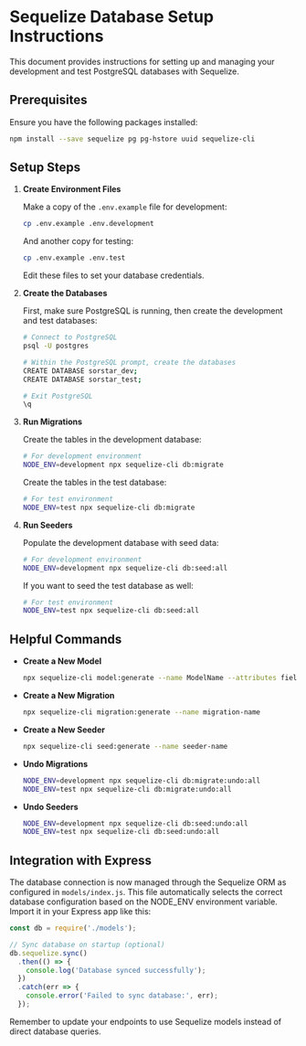 # Sequelize Database Setup Instructions

This document provides instructions for setting up and managing your development and test PostgreSQL databases with Sequelize.

## Prerequisites

Ensure you have the following packages installed:

```bash
npm install --save sequelize pg pg-hstore uuid sequelize-cli
```

## Setup Steps

1. **Create Environment Files**

   Make a copy of the `.env.example` file for development:

   ```bash
   cp .env.example .env.development
   ```

   And another copy for testing:

   ```bash
   cp .env.example .env.test
   ```

   Edit these files to set your database credentials.

2. **Create the Databases**

   First, make sure PostgreSQL is running, then create the development and test databases:

   ```bash
   # Connect to PostgreSQL
   psql -U postgres

   # Within the PostgreSQL prompt, create the databases
   CREATE DATABASE sorstar_dev;
   CREATE DATABASE sorstar_test;
   
   # Exit PostgreSQL
   \q
   ```

3. **Run Migrations**

   Create the tables in the development database:

   ```bash
   # For development environment
   NODE_ENV=development npx sequelize-cli db:migrate
   ```

   Create the tables in the test database:

   ```bash
   # For test environment
   NODE_ENV=test npx sequelize-cli db:migrate
   ```

4. **Run Seeders**

   Populate the development database with seed data:

   ```bash
   # For development environment
   NODE_ENV=development npx sequelize-cli db:seed:all
   ```

   If you want to seed the test database as well:

   ```bash
   # For test environment
   NODE_ENV=test npx sequelize-cli db:seed:all
   ```

## Helpful Commands

- **Create a New Model**
  ```bash
  npx sequelize-cli model:generate --name ModelName --attributes field1:string,field2:integer
  ```

- **Create a New Migration**
  ```bash
  npx sequelize-cli migration:generate --name migration-name
  ```

- **Create a New Seeder**
  ```bash
  npx sequelize-cli seed:generate --name seeder-name
  ```

- **Undo Migrations**
  ```bash
  NODE_ENV=development npx sequelize-cli db:migrate:undo:all
  NODE_ENV=test npx sequelize-cli db:migrate:undo:all
  ```

- **Undo Seeders**
  ```bash
  NODE_ENV=development npx sequelize-cli db:seed:undo:all
  NODE_ENV=test npx sequelize-cli db:seed:undo:all
  ```

## Integration with Express

The database connection is now managed through the Sequelize ORM as configured in `models/index.js`. This file automatically selects the correct database configuration based on the NODE_ENV environment variable. Import it in your Express app like this:

```javascript
const db = require('./models');

// Sync database on startup (optional)
db.sequelize.sync()
  .then(() => {
    console.log('Database synced successfully');
  })
  .catch(err => {
    console.error('Failed to sync database:', err);
  });
```

Remember to update your endpoints to use Sequelize models instead of direct database queries.
